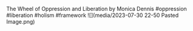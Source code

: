 The Wheel of Oppression and Liberation
by Monica Dennis 
#oppression #liberation #holism #framework
![](media/2023-07-30 22-50 Pasted Image.png)